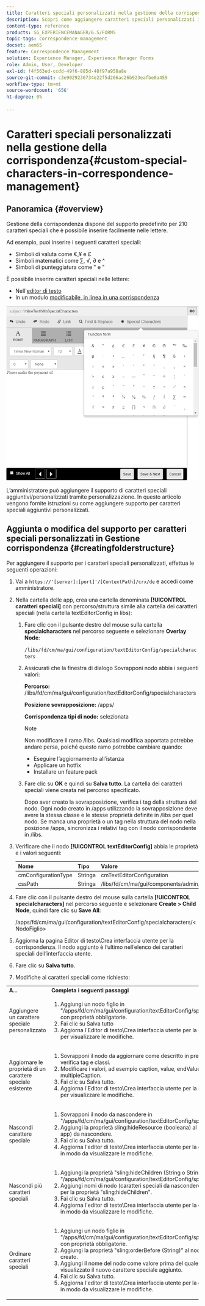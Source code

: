 ```yaml
---
title: Caratteri speciali personalizzati nella gestione della corrispondenza
description: Scopri come aggiungere caratteri speciali personalizzati in Gestione della corrispondenza.
content-type: reference
products: SG_EXPERIENCEMANAGER/6.5/FORMS
topic-tags: correspondence-management
docset: aem65
feature: Correspondence Management
solution: Experience Manager, Experience Manager Forms
role: Admin, User, Developer
exl-id: f4f563ed-ccdd-49f6-885d-48f97a958a8e
source-git-commit: c3e9029236734e22f5d266ac26b923eafbe0a459
workflow-type: tm+mt
source-wordcount: '656'
ht-degree: 0%

---
```


# Caratteri speciali personalizzati nella gestione della corrispondenza{#custom-special-characters-in-correspondence-management}

## Panoramica {#overview}

Gestione della corrispondenza dispone del supporto predefinito per 210 caratteri speciali che è possibile inserire facilmente nelle lettere.

Ad esempio, puoi inserire i seguenti caratteri speciali:

* Simboli di valuta come €,¥ e £
* Simboli matematici come ∑, √, ∂ e ^
* Simboli di punteggiatura come ‟ e &quot;

È possibile inserire caratteri speciali nelle lettere:

* Nell&#39;[editor di testo](/help/forms/using/document-fragments.md#createtext)
* In un modulo [modificabile, in linea in una corrispondenza](../../forms/using/create-correspondence.md#managecontent)

![specialcarattersinlinemodule](assets/specialcharactersinlinemodule.png)

L’amministratore può aggiungere il supporto di caratteri speciali aggiuntivi/personalizzati tramite personalizzazione. In questo articolo vengono fornite istruzioni su come aggiungere supporto per caratteri speciali aggiuntivi personalizzati.

## Aggiunta o modifica del supporto per caratteri speciali personalizzati in Gestione corrispondenza {#creatingfolderstructure}

Per aggiungere il supporto per i caratteri speciali personalizzati, effettua le seguenti operazioni:

1. Vai a `https://'[server]:[port]'/[ContextPath]/crx/de` e accedi come amministratore.
1. Nella cartella delle app, crea una cartella denominata **[!UICONTROL caratteri speciali]** con percorso/struttura simile alla cartella dei caratteri speciali (nella cartella textEditorConfig in libs):

   1. Fare clic con il pulsante destro del mouse sulla cartella **specialcharacters** nel percorso seguente e selezionare **Overlay Node**:

      `/libs/fd/cm/ma/gui/configuration/textEditorConfig/specialcharacters`

   1. Assicurati che la finestra di dialogo Sovrapponi nodo abbia i seguenti valori:

      **Percorso:** /libs/fd/cm/ma/gui/configuration/textEditorConfig/specialcharacters

      **Posizione sovrapposizione:** /apps/

      **Corrispondenza tipi di nodo:** selezionata

      >[!NOTE]
      >
      >Non modificare il ramo /libs. Qualsiasi modifica apportata potrebbe andare persa, poiché questo ramo potrebbe cambiare quando:
      >
      >
      >
      >    * Eseguire l’aggiornamento all’istanza
      >    * Applicare un hotfix
      >    * Installare un feature pack
      >
      >

   1. Fare clic su **OK** e quindi su **Salva tutto**. La cartella dei caratteri speciali viene creata nel percorso specificato.

      Dopo aver creato la sovrapposizione, verifica i tag della struttura del nodo. Ogni nodo creato in /apps utilizzando la sovrapposizione deve avere la stessa classe e le stesse proprietà definite in /libs per quel nodo. Se manca una proprietà o un tag nella struttura del nodo nella posizione /apps, sincronizza i relativi tag con il nodo corrispondente in /libs.

1. Verificare che il nodo **[!UICONTROL textEditorConfig]** abbia le proprietà e i valori seguenti:

   | Nome | Tipo | Valore |
   |---|---|---|
   | cmConfigurationType | Stringa | cmTextEditorConfiguration |
   | cssPath | Stringa | /libs/fd/cm/ma/gui/components/admin/createasset/textcontrol/clientlibs/textcontrol |

1. Fare clic con il pulsante destro del mouse sulla cartella **[!UICONTROL specialcharacters]** nel percorso seguente e selezionare **Create > Child Node**, quindi fare clic su **Save All**:

   /apps/fd/cm/ma/gui/configuration/textEditorConfig/specialcharacters/&lt;NodoFiglio>

1. Aggiorna la pagina Editor di testo\Crea interfaccia utente per la corrispondenza. Il nodo aggiunto è l’ultimo nell’elenco dei caratteri speciali dell’interfaccia utente.
1. Fare clic su **Salva tutto**.
1. Modifiche ai caratteri speciali come richiesto:

<table>
 <tbody>
  <tr>
   <td><strong>A...</strong></td>
   <td><strong>Completa i seguenti passaggi</strong></td>
  </tr>
  <tr>
   <td>Aggiungere un carattere speciale personalizzato</td>
   <td>
    <ol>
     <li>Aggiungi un nodo figlio in "/apps/fd/cm/ma/gui/configuration/textEditorConfig/specialcharacters" con proprietà obbligatorie.</li>
     <li>Fai clic su Salva tutto</li>
     <li>Aggiorna l'Editor di testo\Crea interfaccia utente per la corrispondenza per visualizzare le modifiche.</li>
    </ol> </td>
  </tr>
  <tr>
   <td>Aggiornare le proprietà di un carattere speciale esistente</td>
   <td>
    <ol>
     <li>Sovrapponi il nodo da aggiornare come descritto in precedenza e verifica tag e classi.</li>
     <li>Modificare i valori, ad esempio caption, value, endValue e multipleCaption. </li>
     <li>Fai clic su Salva tutto. </li>
     <li>Aggiorna l'Editor di testo\Crea interfaccia utente per la corrispondenza per visualizzare le modifiche.</li>
    </ol> </td>
  </tr>
  <tr>
   <td>Nascondi carattere speciale</td>
   <td>
    <ol>
     <li>Sovrapponi il nodo da nascondere in "/apps/fd/cm/ma/gui/configuration/textEditorConfig/specialcharacters"</li>
     <li>Aggiungi la proprietà sling:hideResource (booleana) al nodo (sotto le app) da nascondere. </li>
     <li>Fai clic su Salva tutto. </li>
     <li>Aggiorna l'editor di testo\Crea interfaccia utente per la corrispondenza in modo da visualizzare le modifiche.<br /> </li>
    </ol> </td>
  </tr>
  <tr>
   <td>Nascondi più caratteri speciali</td>
   <td>
    <ol>
     <li>Aggiungi la proprietà "sling:hideChildren (String o String[])" a "/apps/fd/cm/ma/gui/configuration/textEditorConfig/specialcharacters". </li>
     <li>Aggiungi nomi di nodo (caratteri speciali da nascondere) come valori per la proprietà "sling:hideChildren". </li>
     <li>Fai clic su Salva tutto. </li>
     <li>Aggiorna l'editor di testo\Crea interfaccia utente per la corrispondenza in modo da visualizzare le modifiche.<br /> </li>
    </ol> </td>
  </tr>
  <tr>
   <td>Ordinare caratteri speciali</td>
   <td>
    <ol>
     <li>Aggiungi un nodo figlio in "/apps/fd/cm/ma/gui/configuration/textEditorConfig/specialcharacters" con proprietà obbligatorie. </li>
     <li>Aggiungi la proprietà "sling:orderBefore (String)" al nodo figlio appena creato. </li>
     <li>Aggiungi il nome del nodo come valore prima del quale deve essere visualizzato il nuovo carattere speciale aggiunto. </li>
     <li>Fai clic su Salva tutto. </li>
     <li>Aggiorna l'editor di testo\Crea interfaccia utente per la corrispondenza in modo da visualizzare le modifiche.<br /> </li>
    </ol> </td>
  </tr>
 </tbody>
</table>
